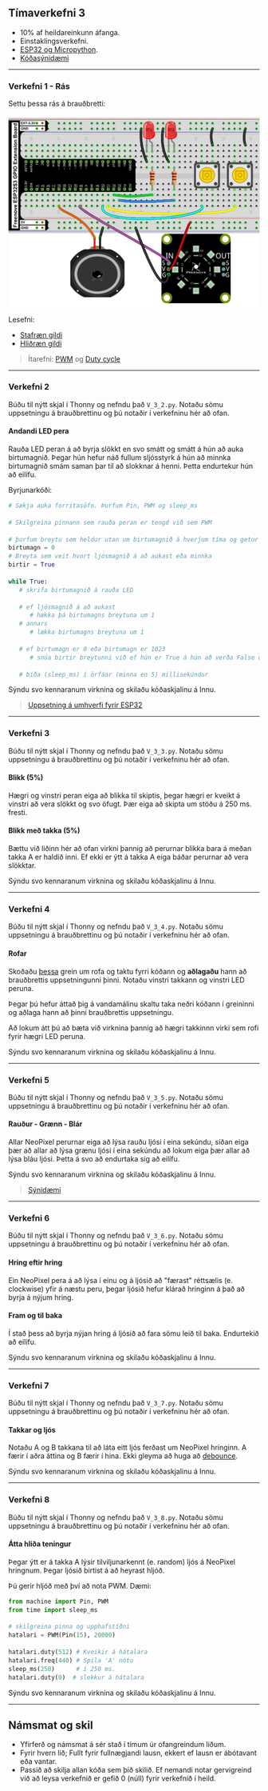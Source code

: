 
## Tímaverkefni 3 

- 10% af heildareinkunn áfanga.
- Einstaklingsverkefni.
- [ESP32 og Micropython](https://github.com/VESM1VS/AFANGI/wiki/Micropython).
- [Kóðasýnidæmi](https://github.com/VESM1VS/AFANGI/tree/main/python)

---

### Verkefni 1 - Rás
Settu þessa rás á brauðbretti:

![rás](../Myndir/V3_h25.png)

Lesefni: 
 - [Stafræn gildi](https://github.com/VESM2VT/ESP32/blob/main/kennsluefni/digital.md)
 - [Hliðræn gildi](https://github.com/VESM2VT/ESP32/blob/main/kennsluefni/analog.md)

> Ítarefni: [PWM](https://en.wikipedia.org/wiki/Pulse-width_modulation) og [Duty cycle](https://en.wikipedia.org/wiki/Pulse-width_modulation#Duty_cycle)

---

### Verkefni 2 

Búðu til nýtt skjal í Thonny og nefndu það `V_3_2.py`. Notaðu sömu uppsetningu á brauðbrettinu og þú notaðir í verkefninu hér að ofan.

#### Andandi LED pera

Rauða LED peran á að byrja slökkt en svo smátt og smátt á hún að auka birtumagnið. Þegar hún hefur náð fullum sljósstyrk á hún að minnka birtumagnið smám saman þar til að slokknar á henni. Þetta endurtekur hún að eilífu.

Byrjunarkóði:
```python
# Sækja auka forritasöfn. Þurfum Pin, PWM og sleep_ms

# Skilgreina pinnann sem rauða peran er tengd við sem PWM

# þurfum breytu sem heldur utan um birtumagnið á hverjum tíma og getur hækkað og lækkað
birtumagn = 0
# Breyta sem veit hvort ljósmagnið á að aukast eða minnka
birtir = True

while True:
   # skrifa birtumagnið á rauða LED

   # ef ljósmagnið á að aukast 
      # hækka þá birtumagns breytuna um 1
   # annars 
      # lækka birtumagns breytuna um 1

   # ef birtumagn er 0 eða birtumagn er 1023
      # snúa birtir breytunni við ef hún er True á hún að verða False og svo öfugt

   # bíða (sleep_ms) í örfáar (minna en 5) millisekúndur
```

Sýndu svo kennaranum virknina og skilaðu kóðaskjalinu á Innu.

>  [Uppsetning á umhverfi fyrir ESP32](https://github.com/VESM2VT/ESP32/blob/main/verkefni/Timaverkefni0.md) 

---

### Verkefni 3 

Búðu til nýtt skjal í Thonny og nefndu það `V_3_3.py`. Notaðu sömu uppsetningu á brauðbrettinu og þú notaðir í verkefninu hér að ofan.

#### Blikk (5%)

Hægri og vinstri peran eiga að blikka til skiptis, þegar hægri er kveikt á vinstri að vera slökkt og svo öfugt. Þær eiga að skipta um stöðu á 250 ms. fresti.

#### Blikk með takka (5%)

Bættu við liðinn hér að ofan virkni þannig að perurnar blikka bara á meðan takka A er haldið inni. Ef ekki er ýtt á takka A eiga báðar perurnar að vera slökktar.

Sýndu svo kennaranum virknina og skilaðu kóðaskjalinu á Innu.

---

### Verkefni 4 

Búðu til nýtt skjal í Thonny og nefndu það `V_3_4.py`. Notaðu sömu uppsetningu á brauðbrettinu og þú notaðir í verkefninu hér að ofan.

#### Rofar

Skoðaðu [þessa](https://github.com/VESM2VT/ESP32/blob/main/kennsluefni/digital.md#rofar) grein um rofa og taktu fyrri kóðann og **aðlagaðu** hann að brauðbrettis uppsetningunni þinni. Notaðu vinstri takkann og vinstri LED peruna.

Þegar þú hefur áttað þig á vandamálinu skaltu taka neðri kóðann í greininni og aðlaga hann að þinni brauðbrettis uppsetningu.

Að lokum átt þú að bæta við virknina þannig að hægri takkinnn virki sem rofi fyrir hægri LED peruna.

Sýndu svo kennaranum virknina og skilaðu kóðaskjalinu á Innu.

---

### Verkefni 5 

Búðu til nýtt skjal í Thonny og nefndu það `V_3_5.py`. Notaðu sömu uppsetningu á brauðbrettinu og þú notaðir í verkefninu hér að ofan.

#### Rauður - Grænn - Blár

Allar NeoPixel perurnar eiga að lýsa rauðu ljósi í eina sekúndu, síðan eiga þær að allar að lýsa grænu ljósi í eina sekúndu að lokum eiga þær allar að lýsa bláu ljósi. Þetta á svo að endurtaka sig að eilífu. 

Sýndu svo kennaranum virknina og skilaðu kóðaskjalinu á Innu.

> [Sýnidæmi](https://github.com/VESM1VS/AFANGI/blob/main/python/NeoPixel.py)

---

### Verkefni 6 

Búðu til nýtt skjal í Thonny og nefndu það `V_3_6.py`. Notaðu sömu uppsetningu á brauðbrettinu og þú notaðir í verkefninu hér að ofan.

#### Hring eftir hring

Ein NeoPixel pera á að lýsa í einu og á ljósið að "færast" réttsælis (e. clockwise) yfir á næstu peru, þegar ljósið hefur klárað hringinn á það að byrja á nýjum hring.

#### Fram og til baka

Í stað þess að byrja nýjan hring á ljósið að fara sömu leið til baka. Endurtekið að eilífu.

Sýndu svo kennaranum virknina og skilaðu kóðaskjalinu á Innu.

---

### Verkefni 7

Búðu til nýtt skjal í Thonny og nefndu það `V_3_7.py`. Notaðu sömu uppsetningu á brauðbrettinu og þú notaðir í verkefninu hér að ofan.

#### Takkar og ljós

Notaðu A og B takkana til að láta eitt ljós ferðast um NeoPixel hringinn. A færir í aðra áttina og B færir í hina. Ekki gleyma að huga að [debounce](https://github.com/VESM2VT/ESP32/blob/main/kennsluefni/digital.md#debounce).

Sýndu svo kennaranum virknina og skilaðu kóðaskjalinu á Innu.

---

### Verkefni 8 

Búðu til nýtt skjal í Thonny og nefndu það `V_3_8.py`. Notaðu sömu uppsetningu á brauðbrettinu og þú notaðir í verkefninu hér að ofan.

#### Átta hliða teningur

Þegar ýtt er á takka A lýsir tilviljunarkennt (e. random) ljós á NeoPixel hringnum. Þegar ljósið birtist á að heyrast hljóð.

Þú gerir hljóð með því að nota PWM. Dæmi:
```python
from machine import Pin, PWM
from time import sleep_ms

# skilgreina pinna og upphafstíðni
hatalari = PWM(Pin(15), 20000)

hatalari.duty(512) # Kveikir á hátalara
hatalari.freq(440) # Spila 'A' nótu
sleep_ms(250)      # í 250 ms.
hatalari.duty(0)  # slekkur á hátalara
```

Sýndu svo kennaranum virknina og skilaðu kóðaskjalinu á Innu.

---

## Námsmat og skil
- Yfirferð og námsmat á sér stað í tímum úr ofangreindum liðum.
- Fyrir hvern lið; Fullt fyrir fullnægjandi lausn, ekkert ef lausn er ábótavant eða vantar.
- Passið að skilja allan kóða sem þið skilið. Ef nemandi notar gervigreind við að leysa verkefnið er gefið 0 (núll) fyrir verkefnið í heild.
